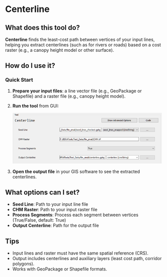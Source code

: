 # Centerline

## What does this tool do?

**Centerline** finds the least-cost path between vertices of your input lines, helping you extract centerlines (such as for rivers or roads) based on a cost raster (e.g., a canopy height model or other surface).

## How do I use it?

### Quick Start

1. **Prepare your input files**: a line vector file (e.g., GeoPackage or Shapefile) and a raster file (e.g., canopy height model).
2. **Run the tool** from GUI:

   ![Centerline](../screenshots/tool_centerline.png)

3. **Open the output file** in your GIS software to see the extracted centerlines.

## What options can I set?

- **Seed Line**: Path to your input line file
- **CHM Raster**: Path to your input raster file
- **Process Segments**: Process each segment between vertices (True/False, default: True)
- **Output Centerline**: Path for the output file

## Tips

- Input lines and raster must have the same spatial reference (CRS).
- Output includes centerlines and auxiliary layers (least cost path, corridor polygons).
- Works with GeoPackage or Shapefile formats.

